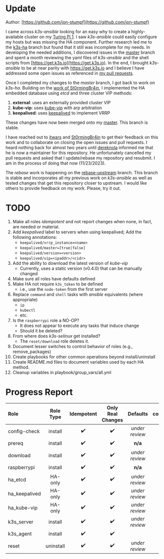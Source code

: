 # Update

Author: [https://github.com/jon-stumpf](https://github.com/jon-stumpf)

I came across *k3s-ansible* looking for an easy why to create a highly-available cluster
on my [Turing Pi 1](https://turingpi.com/v1/).
I saw *k3s-ansible* could easily configure my hosts but was missing the HA component.
Further research led me to the [k3s-ha](https://github.com/k3s-io/k3s-ansible/tree/k3s-ha)
branch but found that it still was incomplete for my needs.
In developing the needed additions, I discovered issues in the
[master](https://github.com/k3s-io/k3s-ansible/tree/master) branch and spent a month
reviewing the yaml files of *k3s-ansible* and the shell scripts from
[https://get.k3s.io](https://get.k3s.io).
In the end, I brought *k3s-ansible* to be at near parity with https://get.k3s.io and
I believe I have addressed some open issues as referenced in
[my pull requests](https://github.com/k3s-io/k3s-ansible/pulls/jon-stumpf).

Once I completed my changes to the *master* branch, I got back to work on *k3s-ha*.
Building on the
[work of St0rmingBr4in](https://github.com/k3s-io/k3s-ansible/commits?author=St0rmingBr4in),
I implemented the HA embedded database using *etcd* and three cluster VIP methods:
1. **external**: uses an externally provided cluster VIP
2. **kube-vip**: uses [kube-vip](https://kube-vip.io/) with arp arbitration
3. **keepalived**: uses [keepalived](https://www.redhat.com/sysadmin/keepalived-basics) to implement VRRP

These changes have now been merged onto my [master](https://github.com/jon-stumpf/k3s-ansible/tree/master).
This branch is stable.

I have reached out to
[itwars](https://github.com/itwars) and
[St0rmingBr4in](https://github.com/St0rmingBr4in) to get their feedback on this work and
to collaborate on closing the open issues and pull requests.
I heard nothing back for almost two years until [dereknola](https://github.com/dereknola) informed
me that he is now a maintainer for this repository.
He unfortunately cancelled my pull requests and asked that I update/rebase my repository and resubmit.
I am in the process of doing that now (11/23/2023).

The *rebase* work is happening on the [rebase-upstream](https://github.com/jon-stumpf/k3s-ansible/tree/rebase-upstream) branch.
This branch is stable and incorporates all my previous work on *k3s-ansible* as well as tested changes that get
this repository closer to upstream.
I would like others to provide feedback on my work.
Please, try it out.

# TODO

1. Make all roles *idempotent* and not report changes when none, in fact, are needed or material.
2. Add *keepalived* label to servers when using keepalived;  Add the following annotations:
    - `keepalived/vrrp_instance=<name>`
    - `keepalived/master=[true|false]`
    - `keepalived/version=<version>`
    - `keepalived/vip=<ipaddr>/<cidr>`
3. Add the ability to download the latest version of *kube-vip*
    - Currently, uses a static version (v0.4.0) that can be manually changed
4. Make sure all roles have defaults defined
5. Make HA not require `k3s_token` to be defined
    - i.e., use the `node-token` from the first server
6. Replace `command` and `shell` tasks with *ansible* equivalents (where appropriate)
    - `ip`
    - `kubectl`
    - etc.
7. Is the `raspberrypi` role a NO-OP?
    - It does not appear to execute any tasks that induce change
    - Should it be deleted?
8. From where does *k3s-selinux* get installed?
    - The `reset/download` role deletes it.
9. Document lesser switches to control behavior of roles (e.g., remove_packages)
10. Create playbooks for other common operations beyond install/uninstall
11. Create README.md files to document variables used by each HA method.
12. Cleanup variables in playbook/group_vars/all.yml

# Progress Report

| Role                  | Role Type  | Idempotent         | Only Real Changes  | Defaults           | commands | TODOs | BUGs  |
| :-------------------- | :--------: | :---:              | :---:              | :---:              | :---:    | :---: | :---: |
| config-check          | install    | :heavy_check_mark: | :heavy_check_mark: | *under review*     | -        | -     | -     |
| prereq                | install    | :heavy_check_mark: | :heavy_check_mark: | **n/a**            | 2        | -     | -     |
| download              | install    | :heavy_check_mark: | :heavy_check_mark: | *under review*     | -        | -     | -     |
| raspberrypi           | install    | :heavy_check_mark: | :heavy_check_mark: | **n/a**            | 3        | -     | -     |
| ha_etcd               | HA-only    | :heavy_check_mark: | :heavy_check_mark: | *under review*     | 3        | 2     | -     |
| ha_keepalived         | HA-only    | :heavy_check_mark: | :heavy_check_mark: | *under review*     | -        | 1     | -     |
| ha_kube-vip           | HA-only    | :heavy_check_mark: | :heavy_check_mark: | *under review*     | 2        | 5     | -     |
| k3s_server            | install    | :heavy_check_mark: | :heavy_check_mark: | *under review*     | 1        | -     | -     |
| k3s_agent             | install    | :heavy_check_mark: | :heavy_check_mark: |                    | -        | -     | -     |
| reset                 | uninstall  | :heavy_check_mark: | :heavy_check_mark: | *under review*     | 9        | 4     | -     |

